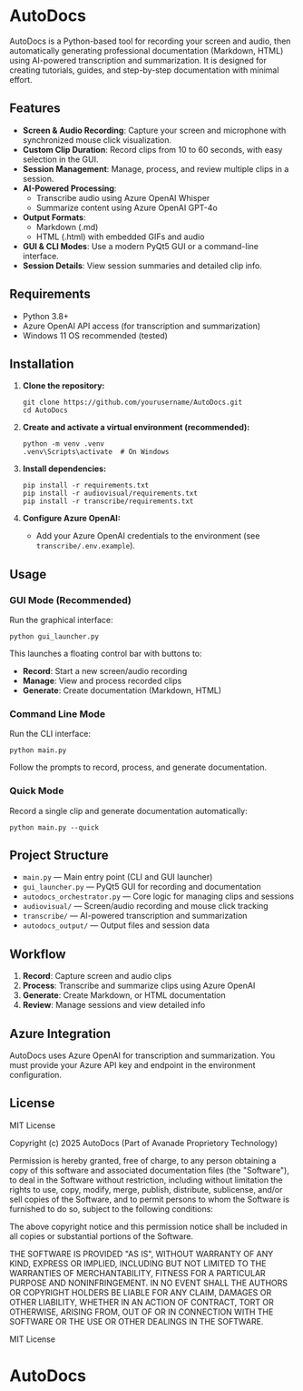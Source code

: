 # AutoDocs

AutoDocs is a Python-based tool for recording your screen and audio, then automatically generating professional documentation (Markdown, HTML) using AI-powered transcription and summarization. It is designed for creating tutorials, guides, and step-by-step documentation with minimal effort.

## Features

- **Screen & Audio Recording**: Capture your screen and microphone with synchronized mouse click visualization.
- **Custom Clip Duration**: Record clips from 10 to 60 seconds, with easy selection in the GUI.
- **Session Management**: Manage, process, and review multiple clips in a session.
- **AI-Powered Processing**:
  - Transcribe audio using Azure OpenAI Whisper
  - Summarize content using Azure OpenAI GPT-4o
- **Output Formats**:
  - Markdown (.md)
  - HTML (.html) with embedded GIFs and audio
- **GUI & CLI Modes**: Use a modern PyQt5 GUI or a command-line interface.
- **Session Details**: View session summaries and detailed clip info.

## Requirements

- Python 3.8+
- Azure OpenAI API access (for transcription and summarization)
- Windows 11 OS recommended (tested)

## Installation

1. **Clone the repository:**
   ```
   git clone https://github.com/yourusername/AutoDocs.git
   cd AutoDocs
   ```

2. **Create and activate a virtual environment (recommended):**
   ```
   python -m venv .venv
   .venv\Scripts\activate  # On Windows
   ```

3. **Install dependencies:**
   ```
   pip install -r requirements.txt
   pip install -r audiovisual/requirements.txt
   pip install -r transcribe/requirements.txt
   ```

4. **Configure Azure OpenAI:**
   - Add your Azure OpenAI credentials to the environment (see `transcribe/.env.example`).

## Usage

### GUI Mode (Recommended)

Run the graphical interface:

```
python gui_launcher.py
```

This launches a floating control bar with buttons to:
- **Record**: Start a new screen/audio recording
- **Manage**: View and process recorded clips
- **Generate**: Create documentation (Markdown, HTML)

### Command Line Mode

Run the CLI interface:

```
python main.py
```

Follow the prompts to record, process, and generate documentation.

### Quick Mode

Record a single clip and generate documentation automatically:

```
python main.py --quick
```

## Project Structure

- `main.py` — Main entry point (CLI and GUI launcher)
- `gui_launcher.py` — PyQt5 GUI for recording and documentation
- `autodocs_orchestrator.py` — Core logic for managing clips and sessions
- `audiovisual/` — Screen/audio recording and mouse click tracking
- `transcribe/` — AI-powered transcription and summarization
- `autodocs_output/` — Output files and session data

## Workflow

1. **Record**: Capture screen and audio clips
2. **Process**: Transcribe and summarize clips using Azure OpenAI
3. **Generate**: Create Markdown, or HTML documentation
4. **Review**: Manage sessions and view detailed info

## Azure Integration

AutoDocs uses Azure OpenAI for transcription and summarization. You must provide your Azure API key and endpoint in the environment configuration.

## License

MIT License

Copyright (c) 2025 AutoDocs (Part of Avanade Proprietory Technology)

Permission is hereby granted, free of charge, to any person obtaining a copy
of this software and associated documentation files (the "Software"), to deal
in the Software without restriction, including without limitation the rights
to use, copy, modify, merge, publish, distribute, sublicense, and/or sell
copies of the Software, and to permit persons to whom the Software is
furnished to do so, subject to the following conditions:

The above copyright notice and this permission notice shall be included in all
copies or substantial portions of the Software.

THE SOFTWARE IS PROVIDED "AS IS", WITHOUT WARRANTY OF ANY KIND, EXPRESS OR
IMPLIED, INCLUDING BUT NOT LIMITED TO THE WARRANTIES OF MERCHANTABILITY,
FITNESS FOR A PARTICULAR PURPOSE AND NONINFRINGEMENT. IN NO EVENT SHALL THE
AUTHORS OR COPYRIGHT HOLDERS BE LIABLE FOR ANY CLAIM, DAMAGES OR OTHER
LIABILITY, WHETHER IN AN ACTION OF CONTRACT, TORT OR OTHERWISE, ARISING FROM,
OUT OF OR IN CONNECTION WITH THE SOFTWARE OR THE USE OR OTHER DEALINGS IN THE
SOFTWARE.


MIT License
# AutoDocs

